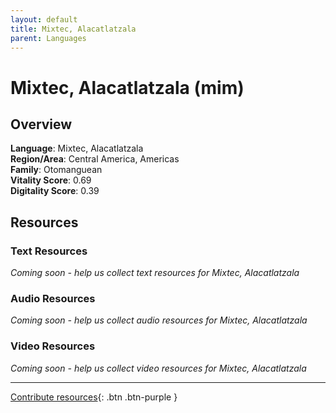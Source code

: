 ```yaml
---
layout: default
title: Mixtec, Alacatlatzala
parent: Languages
---
```


# Mixtec, Alacatlatzala (mim)

## Overview

**Language**: Mixtec, Alacatlatzala  
**Region/Area**: Central America, Americas  
**Family**: Otomanguean  
**Vitality Score**: 0.69  
**Digitality Score**: 0.39  

## Resources

### Text Resources
*Coming soon - help us collect text resources for Mixtec, Alacatlatzala*

### Audio Resources
*Coming soon - help us collect audio resources for Mixtec, Alacatlatzala*

### Video Resources
*Coming soon - help us collect video resources for Mixtec, Alacatlatzala*

---

[Contribute resources](https://fairtrain.github.io/){: .btn .btn-purple }
